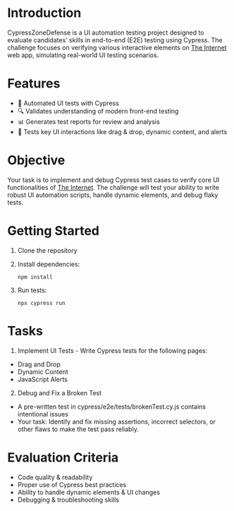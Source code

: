 # Introduction
CypressZoneDefense is a UI automation testing project designed to evaluate candidates’ skills in end-to-end (E2E) testing using Cypress. The challenge focuses on verifying various interactive elements on [The Internet](https://the-internet.herokuapp.com/) web app, simulating real-world UI testing scenarios.

# Features
- 🚀 Automated UI tests with Cypress
- 🔍 Validates understanding of modern front-end testing
- 📊 Generates test reports for review and analysis
- 🔐 Tests key UI interactions like drag & drop, dynamic content, and alerts

# Objective
Your task is to implement and debug Cypress test cases to verify core UI functionalities of [The Internet](https://the-internet.herokuapp.com/). The challenge will test your ability to write robust UI automation scripts, handle dynamic elements, and debug flaky tests.

# Getting Started
1.	Clone the repository

2.	Install dependencies:

    `npm install`

4.	Run tests:

    `npx cypress run`


# Tasks
1. Implement UI Tests - Write Cypress tests for the following pages:
- Drag and Drop
- Dynamic Content
- JavaScript Alerts

2. Debug and Fix a Broken Test
- A pre-written test in cypress/e2e/tests/brokenTest.cy.js contains intentional issues
- Your task: Identify and fix missing assertions, incorrect selectors, or other flaws to make the test pass reliably.

# Evaluation Criteria
- Code quality & readability
- Proper use of Cypress best practices
- Ability to handle dynamic elements & UI changes
- Debugging & troubleshooting skills
